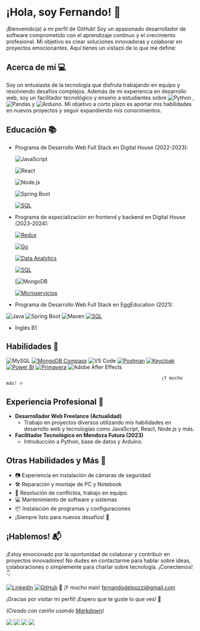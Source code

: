 # ¡Hola, soy Fernando! 👋

¡Bienvenido(a) a mi perfil de GitHub! Soy un apasionado desarrollador de software comprometido con el aprendizaje continuo y el crecimiento profesional. Mi objetivo es crear soluciones innovadoras y colaborar en proyectos emocionantes. Aquí tienes un vistazo de lo que me define:

## Acerca de mí 💻

Soy un entusiasta de la tecnología que disfruta trabajando en equipo y resolviendo desafíos complejos. Además de mi experiencia en desarrollo web, soy un facilitador tecnológico y enseño a estudiantes sobre ![Python](https://img.shields.io/badge/-Python-blue) , ![Pandas](https://img.shields.io/badge/-Pandas-lightgrey) y ![Arduino](https://img.shields.io/badge/-Arduino-lightgrey). Mi objetivo a corto plazo es aportar mis habilidades en nuevos proyectos y seguir expandiendo mis conocimientos.

## Educación 📚

- Programa de Desarrollo Web Full Stack en Digital House (2022-2023):
  
    ![JavaScript](https://img.shields.io/badge/-JavaScript-black?logo=javascript)

    ![React](https://img.shields.io/badge/-React-blue?logo=react)

    ![Node.js](https://img.shields.io/badge/-Node.js-black?logo=node.js)

    ![Spring Boot](https://img.shields.io/badge/-Spring%20Boot-black?logo=spring)

    [![SQL](https://img.shields.io/badge/-SQL-white?logo=mysql)](https://en.wikipedia.org/wiki/SQL)


- Programa de especialización en frontend y backend en Digital House (2023-2024):
  
    [![Redux](https://img.shields.io/badge/-Redux-purple?logo=redux)](https://redux.js.org/)

    [![Go](https://img.shields.io/badge/-Go-black?logo=go)](https://golang.org/)

    [![Data Analytics](https://img.shields.io/badge/-Data%20Analytics-grey?logo=dataanalytics)](https://en.wikipedia.org/wiki/Data_analysis)

    [![SQL](https://img.shields.io/badge/-SQL-white?logo=mysql)](https://en.wikipedia.org/wiki/SQL)

    [![MongoDB](https://img.shields.io/badge/-MongoDB-black?logo=mongodb)

    [![Microservicios](https://img.shields.io/badge/-Microservicios-blue)](https://en.wikipedia.org/wiki/Microservices)


  
    
- Programa de Desarrollo Web Full Stack en EggEducation (2021):
  
![Java](https://img.shields.io/badge/-Java-white?logo=java)
![Spring Boot](https://img.shields.io/badge/-Spring%20Boot-black?logo=spring)
![Maven](https://img.shields.io/badge/-Maven-red?logo=apache-maven)
[![SQL](https://img.shields.io/badge/-SQL-white?logo=mysql)](https://en.wikipedia.org/wiki/SQL)

    
- Inglés B1

## Habilidades 🚀

![MySQL](https://img.shields.io/badge/-MySQL-skyblue)
[![MongoDB Compass](https://img.shields.io/badge/-MongoCompass-green?logo=mongodb-compas)](https://www.mongodb.com/products/compass)
![VS Code](https://img.shields.io/badge/-VS%20Code-blue)
[![Postman](https://img.shields.io/badge/-Postman-white?logo=postman)](https://www.postman.com/)
[![Keycloak](https://img.shields.io/badge/-Keycloak-black?logo=keycloak)](https://www.keycloak.org/)
[![Power BI](https://img.shields.io/badge/-Power%20BI-grey?logo=powerbi)](https://powerbi.microsoft.com/)
[![Primavera](https://img.shields.io/badge/-Primavera-brightgreen)](https://www.oracle.com/primavera/)
![Adobe After Effects](https://img.shields.io/badge/-After%20Effects-purple)

                                                              ¡Y mucho más! 🔥

## Experiencia Profesional 💼

- **Desarrollador Web Freelance (Actualidad)**
  - Trabajo en proyectos diversos utilizando mis habilidades en desarrollo web y tecnologías como JavaScript, React, Node.js y más.
- **Facilitador Tecnológico en Mendoza Futura (2023)**
  - Introducción a Python, base de datos y Arduino.

## Otras Habilidades y Más 🌟

- 📷 Experiencia en instalación de cámaras de seguridad
- 🛠️ Reparación y montaje de PC y Notebook
- 💬 Resolución de conflictos, trabajo en equipo.
- 💻 Mantenimiento de software y sistemas
- 📦 Instalación de programas y configuraciones
- ¡Siempre listo para nuevos desafíos! 💪


## ¡Hablemos! 📬

¡Estoy emocionado por la oportunidad de colaborar y contribuir en proyectos innovadores! No dudes en contactarme para hablar sobre ideas, colaboraciones o simplemente para charlar sobre tecnología. ¡Conectemos! 👇

[![LinkedIn](https://img.shields.io/badge/-LinkedIn-blue?logo=linkedin)](https://www.linkedin.com/in/fernando-del-pozzi-9114b790/)
[![GitHub](https://img.shields.io/badge/-GitHub-black?logo=github)](https://github.com/fernandoDelPo)
                                                              📧 ¡Y mucho más! [fernandodelpozzi@gmail.com](mailto:fernandodelpozzi@gmail.com) 


¡Gracias por visitar mi perfil! ¡Espero que te guste lo que ves! 🚀

_(Creado con cariño usando [Markdown](https://www.markdownguide.org/))_



![](https://komarev.com/ghpvc/?username=fernandoDelPo)
![](https://komarev.com/ghpvc/?username=your-github-username&color=green)
![](https://komarev.com/ghpvc/?username=your-github-username&color=dc143c)
![](https://komarev.com/ghpvc/?username=your-github-username&style=for-the-badge)
